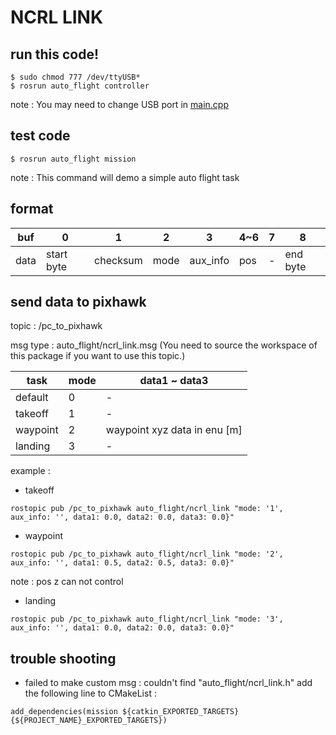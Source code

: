 # NCRL LINK

## run this code!

```bash=
$ sudo chmod 777 /dev/ttyUSB* 
$ rosrun auto_flight controller
```

note : You may need to change USB port in [main.cpp](src/main.cpp)

## test code
```bash=
$ rosrun auto_flight mission
```

note : This command will demo a simple auto flight task

## format 

buf|0| 1| 2| 3|4~6|7|8
---|---|---|---|--|--|--|-
data|start byte| checksum|mode |aux_info|pos|-|end byte

## send data to pixhawk 

topic : /pc_to_pixhawk 

msg type : auto_flight/ncrl_link.msg (You need to source the workspace of this package if you want to use this topic.)


task | mode | data1 ~ data3 |  
--|--|--
default | 0 | -
takeoff | 1 | -
waypoint | 2 |waypoint xyz data in enu [m]
landing | 3 | -


example :

- takeoff 

```bash=
rostopic pub /pc_to_pixhawk auto_flight/ncrl_link "mode: '1', aux_info: '', data1: 0.0, data2: 0.0, data3: 0.0}"
```

- waypoint 

```bash=
rostopic pub /pc_to_pixhawk auto_flight/ncrl_link "mode: '2', aux_info: '', data1: 0.5, data2: 0.5, data3: 0.0}"
```

note : pos z can not control

- landing 

```bash=
rostopic pub /pc_to_pixhawk auto_flight/ncrl_link "mode: '3', aux_info: '', data1: 0.0, data2: 0.0, data3: 0.0}"
```

## trouble shooting

- failed to make custom msg : couldn't find "auto_flight/ncrl_link.h"
	add the following line to CMakeList :

```cmake=
add_dependencies(mission ${catkin_EXPORTED_TARGETS} {${PROJECT_NAME}_EXPORTED_TARGETS})
```	



